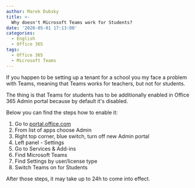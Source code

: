 ```yaml
---
author: Marek Dubsky
title: >-
  Why doesn't Microsoft Teams work for Students?
date: '2020-05-01 17:13:00'
categories:
  - English
  - Office 365
tags:
  - Office 365
  - Microsoft Teams
---
```


If you happen to be setting up a tenant for a school you my face a problem with Teams, meaning that Teams works for teachers, but not for students.

The thing is that Teams for students has to be additionally enabled in Office 365 Admin portal because by default it's disabled.

Below you can find the steps how to enable it:

 1. Go to [portal.office.com](https://portal.office.com)
 2. From list of apps choose Admin
 3. Right top corner, blue switch, turn off new Admin portal
 4. Left panel - Settings
 5. Go to Services & Add-ins
 6. Find Microsoft Teams
 7. Find Settings by user/license type
 8. Switch Teams on for Students

After those steps, it may take up to 24h to come into effect.
